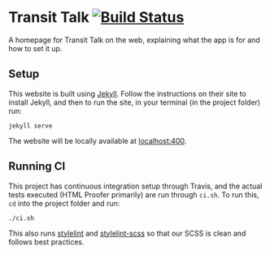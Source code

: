 # Transit Talk [![Build Status](https://travis-ci.org/TransitTalk/TransitTalk.github.io.svg?branch=master)](https://travis-ci.org/TransitTalk/TransitTalk.github.io)

A homepage for Transit Talk on the web, explaining what the app is for and how to set it up.

## Setup

This website is built using [Jekyll][jekyll-home]. Follow the instructions on
their site to install Jekyll, and then to run the site, in your terminal (in the
 project folder) run:

```shell
jekyll serve
```
The website will be locally available at [localhost:400][localhost-4000].

## Running CI

This project has continuous integration setup through Travis, and the
actual tests executed (HTML Proofer primarily) are run through `ci.sh`. To
run this, `cd` into the project folder and run:

```shell
./ci.sh
```

This also runs [stylelint][stylelint] and [stylelint-scss][stylelint-scss] so
that our SCSS is clean and follows best practices.

<!-- Links shorthands -->
[jekyll-home]:      https://jekyllrb.com/
[localhost-4000]:   http://localhost:4000/
[stylelint]:        https://stylelint.io
[stylelint-scss]:   https://github.com/kristerkari/stylelint-scss

